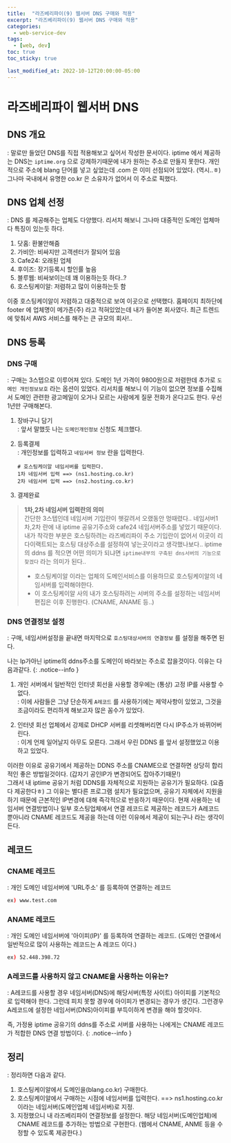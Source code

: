 ```yaml
---
title:  "라즈베리파이(9) 웹서버 DNS 구매와 적용"
excerpt: "라즈베리파이(9) 웹서버 DNS 구매와 적용"
categories:
  - web-service-dev
tags:
  - [web, dev]
toc: true
toc_sticky: true

last_modified_at: 2022-10-12T20:00:00-05:00
---
```


# 라즈베리파이 웹서버 DNS
## DNS 개요
  : 말로만 들었던 DNS를 직접 적용해보고 싶어서 작성한 문서이다. iptime 에서 제공하는 DNS는 `iptime.org` 으로 강제하기때문에 내가 원하는 주소로 만들지 못한다. 개인적으로 주소에 blang 단어를 넣고 싶었는데 .com 은 이미 선점되어 있었다. (역시..ㅎ) 그나마 국내에서 유명한 co.kr 은 소유자가 없어서 이 주소로 픽했다.

## DNS 업체 선정
  : DNS 를 제공해주는 업체도 다양했다. 리서치 해보니 그나마 대중적인 도메인 업체마다 특징이 있는듯 하다.

  1. 닷홈: 환불안해줌
  2. 가비안: 비싸지만 고객센터가 잘되어 있음
  3. Cafe24: 오래된 업체
  4. 후이즈: 장기등록시 할인률 높음
  5. 블루웹: 비싸보이는데 꽤 이용하는듯 하다..?
  6. 호스팅케이알: 저렴하고 많이 이용하는듯 함

이중 호스팅케이알이 저렴하고 대중적으로 보여 이곳으로 선택했다.
홈페이지 최하단에 footer 에 업체명이 메가존(주) 라고 적혀있었는데 내가 들어본 회사였다.
최근 트렌드에 맞춰서 AWS 서비스를 해주는 큰 규모의 회사!..

## DNS 등록
### DNS 구매
  : 구매는 3스텝으로 이루어져 있다. 도메인 1년 가격이 9800원으로 저렴한데 추가로 `도메인 개인정보보호` 라는 옵션이 있었다. 리서치를 해보니 이 기능이 없으면 정보를 수집해서 도메인 관련한 광고메일이 오거나 모르는 사람에게 질문 전화가 온다고도 한다. 우선 1년만 구매해본다.

  1. 장바구니 담기  
    : 앞서 말했듯 나는 `도메인개인정보` 신청도 체크했다.

  2. 등록결제  
    : 개인정보를 입력하고 `네임서버 정보` 란을 입력한다.

      ```
      # 호스팅케이알 네임서버를 입력한다.
      1차 네임서버 입력 ==> (ns1.hosting.co.kr)  
      2차 네임서버 입력 ==> (ns2.hosting.co.kr)

      ````

  3. 결제완료

  
  > **1차,2차 네임서버 입력란의 의미**  
  > 간단한 3스텝인데 네임서버 기입란이 헷갈려서 오랬동안 멍때렸다..  네임서버1차,2차 란에 내 iptime 공유기주소와 cafe24 네임서버주소를 넣었기 때문이다. 내가 착각한 부분은 호스팅하려는 라즈베리파이 주소 기입란이 없어서 이곳이 리다이랙트되는 호스팅 대상주소를 설정하여 넣는곳이라고 생각했나보다.. iptime의 ddns 를 적으면 어떤 의미가 되냐면 `iptime내부의 구축된 dns서버의 기능으로 찾겠다` 라는 의미가 된다..  
  > * 호스팅케이알 이라는 업체의 도메인서비스를 이용하므로 호스팅케이알의 네임서버를 입력해야한다.  
  > * 이 호스팅케이알 사의 내가 호스팅하려는 서버의 주소를 설정하는 네임서버 편집은 이후 진행한다. (CNAME, ANAME 등..)  

### DNS 연결정보 설정
  : 구매, 네임서버설정을 끝내면 마지막으로 `호스팅대상서버의 연결정보` 를 설정을 해주면 된다.

  나는 Ip가아닌 iptime의 ddns주소를 도메인이 바라보는 주소로 잡을것이다. 이유는 다음과같다.
  {: .notice--info }

  1. 개인 서버에서 일반적인 인터넷 회선을 사용할 경우에는 (통상) 고정 IP를 사용할 수 없다.  
    : 이에 사람들은 그냥 단순하게 `A레코드` 를 사용하기에는 제약사항이 있었고, 그것을 조금이라도 편리하게 해보고자 많은 꼼수가 있었다.

  2. 인터넷 회선 업체에서 강제로 DHCP 서버를 리셋해버리면 다시 IP주소가 바뀌어버린다.  
    : 이게 언제 일어날지 아무도 모른다. 그래서 우린 DDNS 를 앞서 설정했었고 이용하고 있었다.

이러한 이유로 공유기에서 제공하는 DDNS 주소를 CNAME으로 연결하면 상당히 합리적인 좋은 방법일것이다. (갑자기 공인IP가 변경되어도 잡아주기때문!)  
그래서 내 iptime 공유기 처럼 DDNS를 자체적으로 지원하는 공유기가 필요하다. (요즘 다 제공한다ㅎ) 그 이유는 별다른 프로그램 설치가 필요없으며, 공유기 자체에서 지원을 하기 때문에 근본적인 IP변경에 대해 즉각적으로 반응하기 때문이다.
현재 사용하는 네임서버 연결방법이나 일부 호스팅업체에서 연결 레코드로 제공하는 레코드가 A레코드 뿐아니라 CNAME 레코드도 제공을 하는데 이런 이유에서 제공이 되는구나 라는 생각이 든다.


## 레코드
### CNAME 레코드
  : 개인 도메인 네임서버에 'URL주소' 를 등록하여 연결하는 레코드

```bash
ex) www.test.com

```

### ANAME 레코드
  : 개인 도메인 네임서버에 '아이피(IP)' 를 등록하여 연결하는 레코드. (도메인 연결에서 일반적으로 많이 사용하는 레코드는 A 레코드 이다.)

```bash
ex) 52.448.398.72

```

### A레코드를 사용하지 않고 CNAME을 사용하는 이유는?
  : A레코드를 사용할 경우 네임서버(DNS)에 해당서버(특정 사이트) 아이피를 기본적으로 입력해야 한다. 그런데 피치 못할 경우에 아이피가 변경되는 경우가 생긴다. 그런경우 A레코드에 설정한 네임서버(DNS)아이피를 부득이하게 변경을 해야 할것이다. 

즉, 가정용 iptime 공유기의 ddns를 주소로 서버를 사용하는 나에게는 CNAME 레코드가 적합한 DNS 연결 방법이다.
{: .notice--info }


## 정리
  : 정리하면 다음과 같다.

  1. 호스팅케이알에서 도메인을(blang.co.kr) 구매한다.
  2. 호스팅케이알에서 구매하는 시점에 네임서버를 입력한다. ==> ns1.hosting.co.kr 이라는 네임서버(도메인업체 네임서버)로 지정.
  3. 지정했으니 내 라즈베리파이 연결정보를 설정한다. 해당 네임서버(도메인업체)에 CNAME 레코드를 추가하는 방법으로 구현한다. (웹에서 CNAME, ANME 등을 수정할 수 있도록 제공한다.)


